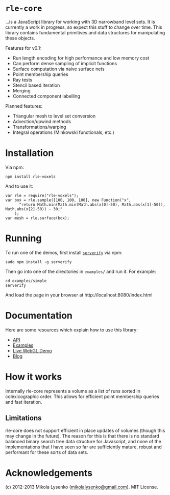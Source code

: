 `rle-core`
=========

...is a JavaScript library for working with 3D narrowband level sets.  It is currently a work in progress, so expect this stuff to change over time.  This library contains fundamental primitives and data structures for manipulating these objects.

Features for v0.1:

* Run length encoding for high performance and low memory cost
* Can perform dense sampling of implicit functions
* Surface computation via naive surface nets
* Point membership queries
* Ray tests
* Stencil based iteration
* Merging
* Connected component labelling

Planned features:

* Triangular mesh to level set conversion
* Advection/upwind methods
* Transformations/warping
* Integral operations (Minkowski functionals, etc.)

Installation
============

Via npm:

    npm install rle-voxels

And to use it:

    var rle = require("rle-voxels");
    var box = rle.sample([100, 100, 100], new Function("x",
          "return Math.min(Math.min(Math.abs(x[0]-50), Math.abs(x[1]-50)), Math.abs(x[2]-50)) - 30;"
        );
    var mesh = rle.surface(box);


Running
=======

To run one of the demos, first install [`serverify`](https://github.com/mikolalysenko/Serverify) via npm:

    sudo npm install -g serverify
    
Then go into one of the directories in `examples/` and run it.  For example:

    cd examples/simple
    serverify
    
And load the page in your browser at http://localhost:8080/index.html

Documentation
=============

Here are some resources which explain how to use this library:

* [API](https://github.com/mikolalysenko/rle-core/blob/master/API.md)
* [Examples](https://github.com/mikolalysenko/rle-core/tree/master/examples)
* [Live WebGL Demo](http://mikolalysenko.github.com/rle-core/index.html)
* [Blog](http://0fps.wordpress.com)

How it works
============

Internally rle-core represents a volume as a list of runs sorted in colexicographic order.  This allows for efficient point membership queries and fast iteration.

Limitations
-----------

rle-core does not support efficient in place updates of volumes (though this may change in the future).  The reason for this is that there is no standard balanced binary search tree data structure for Javascript, and none of the implementations that I have seen so far are sufficiently mature, robust and performant for these sorts of data sets.

Acknowledgements
================
(c) 2012-2013 Mikola Lysenko (mikolalysenko@gmail.com).  MIT License.
